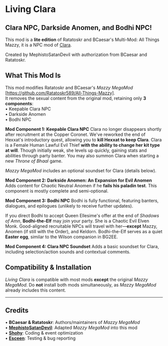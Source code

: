 # Living Clara
**Clara NPC, Darkside Anomen, and Bodhi NPC!**
---
This mod is a **lite edition** of Ratatoskr and BCaesar's Multi-Mod: All Things Mazzy, it is a NPC mod of [Clara](https://baldursgate.fandom.com/wiki/Clara).

Created by MephistoSatanDevil with authorization from BCaesar and Ratatoskr.

## What This Mod Is
This mod modifies Ratatoskr and BCaesar's *Mazzy MegaMod* [https://github.com/Ratatoskr589/All-Things-Mazzy].  
It removes the sexual content from the original mod, retaining only **3 components**:  
• Keepable Clara NPC  
• Darkside Anomen  
• Bodhi NPC  


**Mod Component 1: Keepable Clara NPC**
Clara no longer disappears shortly after recruitment at the Copper Coronet. We've reworked the end of Hexxat's introductory quest, allowing you to **kill Hexxat to keep Clara**. Clara is a Female Human Lawful Evil Thief **with the ability to change her kit type at will**. Though initially weak, she levels up quickly, gaining stats and abilities through party banter. You may also summon Clara when starting a new *Throne of Bhaal* game.

*Mazzy MegaMod* includes an optional soundset for Clara (details below).

**Mod Component 2: Darkside Anomen: An Expansion for Evil Anomen**
Adds content for Chaotic Neutral Anomen if he **fails his paladin test**. This component is mostly complete and semi-optional.

**Mod Component 3: Bodhi NPC**
Bodhi is fully functional, featuring banters, dialogues, and epilogues (unlikely to receive further updates).  

If you direct Bodhi to accept Queen Ellesime's offer at the end of *Shadows of Amn*, **Bodhi-the-Elf** may join your party. She is a Chaotic Evil Elven Monk. Good-aligned recruitable NPCs will travel with her—**except** Mazzy, Anomen (if still with the Order), and Keldorn. Bodhi-the-Elf serves as a quiet **Easter egg**, similar to the Wilson companion in BG2EE.

**Mod Component 4: Clara NPC Soundset**
Adds a basic soundset for Clara, including selection/action sounds and contextual comments.

## Compatibility & Installation  
*Living Clara* is compatible with most mods **except** the original *Mazzy MegaMod*. Do **not** install both mods simultaneously, as *Mazzy MegaMod* already includes this content.

---

## Credits  
• **BCaesar & Ratatoskr**: Authors/maintainers of *Mazzy MegaMod*  
• **[MephistoSatanDevil](https://github.com/MephistoSatanDevil)**: Adapted *Mazzy MegaMod* into this mod  
• **[Shohy](https://github.com/shohysie/)**: Coding & event optimization  
• **[Esceen](https://github.com/Esceen-cn/)**: Testing & bug reporting  
